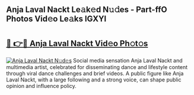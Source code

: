 ## Anja Laval Nackt Le𝚊k𝚎d N𝚞𝚍es - Part-ffO Photos Vid𝚎o Le𝚊ks lGXYl

# <h2><a href="http://fban9me.evod.top/?m=Anja+Laval+Nackt">🔗 👉🔴 Anja Laval Nackt Vid𝚎o Ph𝚘t𝚘s</a></h2>

[![Anja Laval Nackt N𝚞d𝚎s](https://i.imgur.com/8V9OHl7.gif)](http://fban9me.evod.top/?m=Anja+Laval+Nackt)
Social media sensation Anja Laval Nackt and multimedia artist, celebrated for disseminating dance and lifestyle content through viral dance challenges and brief videos. A public figure like Anja Laval Nackt, with a large following and a strong voice, can shape public opinion and influence policy. 
